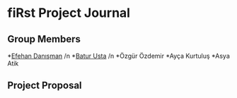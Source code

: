 # fiRst Project Journal

## Group Members

*[Efehan Danışman](https://mef-bda503.github.io/pj18-efehandanisman/) /n
*[Batur Usta](https://mef-bda503.github.io/pj18-baturusta/) /n
*Özgür Özdemir
*Ayça Kurtuluş
*Asya Atik

## Project Proposal

